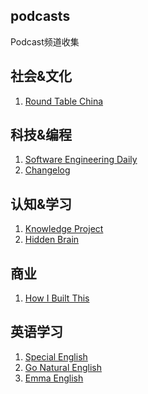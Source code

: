 podcasts
-------------------
Podcast频道收集

## 社会&文化

1. [Round Table China](http://chinaplus.cri.cn/podcast/list/10)
   
## 科技&编程

1. [Software Engineering Daily](https://softwareengineeringdaily.com/)
2. [Changelog](https://changelog.com/podcast)

## 认知&学习

1. [Knowledge Project](https://fs.blog/knowledge-podcast/)
2. [Hidden Brain](https://hiddenbrain.org/)
   
## 商业

1. [How I Built This](https://www.npr.org/podcasts/510313/how-i-built-this)

## 英语学习

1. [Special English](http://chinaplus.cri.cn/podcast/list/16)
2. [Go Natural English](https://gonaturalenglish.com/)
3. [Emma English](https://www.mmmenglish.com/about-emma/)